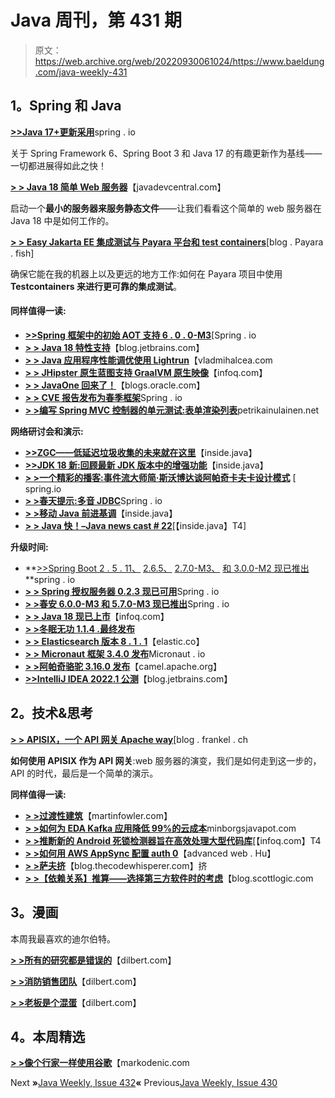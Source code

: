 # Java 周刊，第 431 期

> 原文：<https://web.archive.org/web/20220930061024/https://www.baeldung.com/java-weekly-431>

## 1。Spring 和 Java

[**>>Java 17+更新采用**](https://web.archive.org/web/20220524070245/https://spring.io/blog/2022/03/28/an-update-on-java-17-adoption)spring . io

关于 Spring Framework 6、Spring Boot 3 和 Java 17 的有趣更新作为基线——一切都进展得如此之快！

[**> > Java 18 简单 Web 服务器**](https://web.archive.org/web/20220524070245/https://javadevcentral.com/java-18-simple-web-server)【javadevcentral.com】

启动一个**最小的服务器来服务静态文件**——让我们看看这个简单的 web 服务器在 Java 18 中是如何工作的。

[**> > Easy Jakarta EE 集成测试与 Payara 平台和 test containers**](https://web.archive.org/web/20220524070245/https://blog.payara.fish/jakarta-ee-integration-testing-with-testcontainers)[blog . Payara . fish]

确保它能在我的机器上以及更远的地方工作:如何在 Payara 项目中使用 **Testcontainers 来进行更可靠的集成测试**。

#### 同样值得一读:

*   [**>>Spring 框架中的初始 AOT 支持 6 . 0 . 0-M3**](https://web.archive.org/web/20220524070245/https://spring.io/blog/2022/03/22/initial-aot-support-in-spring-framework-6-0-0-m3)[Spring . io
*   [**> > Java 18 特性支持**](https://web.archive.org/web/20220524070245/https://blog.jetbrains.com/idea/2022/03/java-18-features-support/)【blog.jetbrains.com】
*   [**> > Java 应用程序性能调优使用 Lightrun**](https://web.archive.org/web/20220524070245/https://vladmihalcea.com/java-performance-tuning-lightrun/)【vladmihalcea.com
*   [**> > JHipster 原生蓝图支持 GraalVM 原生映像**](https://web.archive.org/web/20220524070245/https://www.infoq.com/news/2022/03/jhipster-native-image-support/)【infoq.com】
*   **[> > JavaOne 回来了！](https://web.archive.org/web/20220524070245/https://blogs.oracle.com/java/post/javaone-is-back)**【blogs.oracle.com】
*   [**> > CVE 报告发布为春季框架**](https://web.archive.org/web/20220524070245/https://spring.io/blog/2022/03/28/cve-report-published-for-spring-framework)Spring . io
*   [**> >编写 Spring MVC 控制器的单元测试:表单**](https://web.archive.org/web/20220524070245/https://www.petrikainulainen.net/programming/testing/writing-unit-tests-for-spring-mvc-controllers-forms/)[**渲染列表**](https://web.archive.org/web/20220524070245/https://www.petrikainulainen.net/programming/testing/writing-unit-tests-for-spring-mvc-controllers-rendering-a-list/)petrikainulainen.net

**网络研讨会和演示:**

*   [**>>ZGC——低延迟垃圾收集的未来就在这里**](https://web.archive.org/web/20220524070245/https://inside.java/2022/03/30/odl-zgc/)【inside.java】
*   [**>>JDK 18 新:回顾最新 JDK 版本中的增强功能**](https://web.archive.org/web/20220524070245/https://inside.java/2022/03/29/new-in-jdk18/)【inside.java】
*   [**> >一个精彩的播客:事件流大师简·斯沃博达谈阿帕奇卡夫卡设计模式**](https://web.archive.org/web/20220524070245/https://spring.io/blog/2022/03/24/a-bootiful-podcast-event-streaming-guru-jan-svoboda-on-apache-kafka-design-patterns) [ spring.io
*   [**> >春天提示:多音 JDBC**](https://web.archive.org/web/20220524070245/https://spring.io/blog/2022/03/23/spring-tips-multitenant-jdbc)Spring . io
*   [**> >移动 Java 前进基调**](https://web.archive.org/web/20220524070245/https://inside.java/2022/03/28/odl-moving-java-forward/)【inside.java】
*   [**> > Java 快！–Java news cast # 22**](https://web.archive.org/web/20220524070245/https://inside.java/2022/03/24/insidejava-newscast-022/)[【inside.java】T4]

**升级时间:**

*   **[>>Spring Boot 2 . 5 . 11、](https://web.archive.org/web/20220524070245/https://spring.io/blog/2022/03/24/spring-boot-2-5-11-available-now) [2.6.5、](https://web.archive.org/web/20220524070245/https://spring.io/blog/2022/03/24/spring-boot-2-6-5-available-now) [2.7.0-M3、](https://web.archive.org/web/20220524070245/https://spring.io/blog/2022/03/24/spring-boot-2-7-0-m3-available-now) [和 3.0.0-M2 现已推出](https://web.archive.org/web/20220524070245/https://spring.io/blog/2022/03/24/spring-boot-3-0-0-m2-available-now)**spring . io
*   [**> > Spring 授权服务器 0.2.3 现已可用**](https://web.archive.org/web/20220524070245/https://spring.io/blog/2022/03/24/spring-authorization-server-0-2-3-available-now)Spring . io
*   [**> >春安 6.0.0-M3 和 5.7.0-M3 现已推出**](https://web.archive.org/web/20220524070245/https://spring.io/blog/2022/03/22/spring-security-6-0-0-m3-and-5-7-0-m3-available-now)Spring . io
*   [**> > Java 18 现已上市**](https://web.archive.org/web/20220524070245/https://www.infoq.com/news/2022/03/java18-released/)【infoq.com】
*   [**> >冬眠无功 1.1.4 .最终发布**](https://web.archive.org/web/20220524070245/https://in.relation.to/2022/03/22/hibernate-reactive-1_1_4_Final/)
*   [**> > Elasticsearch 版本 8 . 1 . 1**](https://web.archive.org/web/20220524070245/https://www.elastic.co/guide/en/elasticsearch/reference/8.1/release-notes-8.1.1.html)【elastic.co】
*   [**> > Micronaut 框架 3.4.0 发布**](https://web.archive.org/web/20220524070245/https://micronaut.io/2022/03/22/micronaut-framework-3-4-0-released/)Micronaut . io
*   [**> >阿帕奇骆驼 3.16.0 发布**](https://web.archive.org/web/20220524070245/https://camel.apache.org/releases/release-3.16.0/)【camel.apache.org】
*   [**>>IntelliJ IDEA 2022.1 公测**](https://web.archive.org/web/20220524070245/https://blog.jetbrains.com/idea/2022/03/intellij-idea-2022-1-beta/)【blog.jetbrains.com】

## 2。技术&思考

[**> > APISIX，一个 API 网关 Apache way**](https://web.archive.org/web/20220524070245/https://blog.frankel.ch/apisix-api-gateway/)[blog . frankel . ch

**如何使用 APISIX 作为 API 网关**:web 服务器的演变，我们是如何走到这一步的，API 的时代，最后是一个简单的演示。

**同样值得一读:**

*   [**> >过渡性建筑**](https://web.archive.org/web/20220524070245/https://martinfowler.com/articles/patterns-legacy-displacement/transitional-architecture.html)【martinfowler.com】
*   [**> >如何为 EDA Kafka 应用降低 99%的云成本**](https://web.archive.org/web/20220524070245/https://minborgsjavapot.blogspot.com/2022/03/how-to-reduce-cloud-cost-by-99-for-eda.html)minborgsjavapot.com
*   [**> >推断新的 Android 死锁检测器旨在高效处理大型代码库**](https://web.archive.org/web/20220524070245/https://www.infoq.com/news/2022/03/android-static-deadlock-detector/)[【infoq.com】T4
*   [**> >如何用 AWS AppSync 配置 auth 0**](https://web.archive.org/web/20220524070245/https://advancedweb.hu/how-to-configure-auth0-with-aws-appsync/)【advanced web . Hu】
*   [**> >萨夫挤**](https://web.archive.org/web/20220524070245/https://blog.thecodewhisperer.com/permalink/the-saff-squeeze)【blog.thecodewhisperer.com】挤
*   [**> >【依赖关系】推算——选择第三方软件时的考虑**](https://web.archive.org/web/20220524070245/https://blog.scottlogic.com/2022/03/24/the-dependencies-reckoning.html)【blog.scottlogic.com

## 3。漫画

本周我最喜欢的迪尔伯特。

[**> >所有的研究都是错误的**](https://web.archive.org/web/20220524070245/https://dilbert.com/strip/2022-03-30)【dilbert.com】

[**> >消防销售团队**](https://web.archive.org/web/20220524070245/https://dilbert.com/strip/2022-03-29)【dilbert.com】

[**> >老板是个混蛋**](https://web.archive.org/web/20220524070245/https://dilbert.com/strip/2022-03-27)【dilbert.com】

## 4。本周精选

**[> >像个行家一样使用谷歌](https://web.archive.org/web/20220524070245/https://markodenic.com/use-google-like-a-pro/)**【markodenic.com

Next **»**[Java Weekly, Issue 432](/web/20220524070245/https://www.baeldung.com/java-weekly-432)**«** Previous[Java Weekly, Issue 430](/web/20220524070245/https://www.baeldung.com/java-weekly-430)